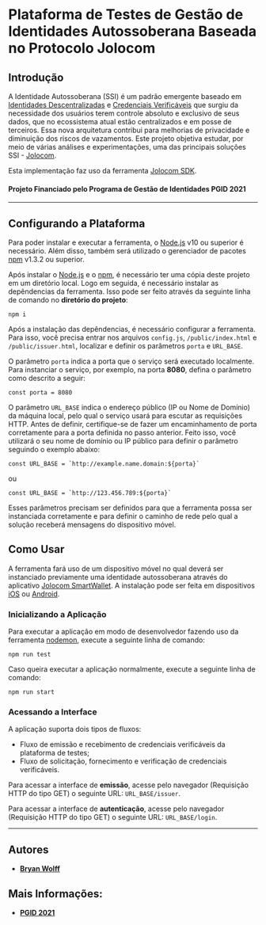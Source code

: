 # Plataforma de Testes de Gestão de Identidades Autossoberana Baseada no Protocolo Jolocom

## Introdução 

A Identidade Autossoberana (SSI) é um padrão emergente baseado em [Identidades Descentralizadas](https://w3c.github.io/did-core/) e [Credenciais Verificáveis](https://w3c.github.io/vc-data-model/) que surgiu da necessidade dos usuários terem controle absoluto e exclusivo de seus dados, que no ecossistema atual estão centralizados e em posse de terceiros. Essa nova arquitetura contribui para melhorias de privacidade e diminuição dos riscos de vazamentos. Este projeto objetiva estudar, por meio de várias análises e experimentações, uma das principais soluções SSI - [Jolocom](https://jolocom.io/wp-content/uploads/2019/12/Jolocom-Whitepaper-v2.1-A-Decentralized-Open-Source-Solution-for-Digital-Identity-and-Access-Management.pdf).

Esta implementação faz uso da ferramenta [Jolocom SDK](https://jolocom.github.io/jolocom-sdk/1.0.0/).

#### Projeto Financiado pelo Programa de Gestão de Identidades PGID 2021

---

## Configurando a Plataforma

Para poder instalar e executar a ferramenta, o [Node.js](https://nodejs.org/en/) v10 ou superior é necessário. Além disso, também será utilizado o gerenciador de pacotes [npm](https://docs.npmjs.com/) v1.3.2 ou superior.

Após instalar o [Node.js](https://nodejs.org/en/) e o [npm](https://docs.npmjs.com/), é necessário ter uma cópia deste projeto em um diretório local. Logo em seguida, é necessário instalar as depêndencias da ferramenta. Isso pode ser feito através da seguinte linha de comando no **diretório do projeto**:

```
npm i
```

Após a instalação das depêndencias, é necessário configurar a ferramenta. Para isso, você precisa entrar nos arquivos ```config.js```, ```/public/index.html``` e ```/public/issuer.html```, localizar e definir os parâmetros ```porta``` e ```URL_BASE```.  

O parâmetro ```porta``` indica a porta que o serviço será executado localmente. Para instanciar o serviço, por exemplo, na porta **8080**, defina o parâmetro como descrito a seguir:

```
const porta = 8080
```

O parâmetro ```URL_BASE``` indica o endereço público (IP ou Nome de Domínio) da máquina local, pelo qual o serviço usará para escutar as requisições HTTP. Antes de definir, certifique-se de fazer um encaminhamento de porta corretamente para a porta definida no passo anterior. Feito isso, você utilizará o seu nome de domínio ou IP público para definir o parâmetro seguindo o exemplo abaixo:

```
const URL_BASE = `http://example.name.domain:${porta}`
```
ou 
```
const URL_BASE = `http://123.456.789:${porta}`
```

Esses parâmetros precisam ser definidos para que a ferramenta possa ser instanciada corretamente e para definir o caminho de rede pelo qual a solução receberá mensagens do dispositivo móvel.

## Como Usar

A ferramenta fará uso de um dispositivo móvel no qual deverá ser instanciado previamente uma identidade autossoberana através do aplicativo [Jolocom SmartWallet](https://github.com/jolocom/smartwallet-app). A instalação pode ser feita em dispositivos [iOS](https://apps.apple.com/us/app/jolocom-smartwallet/id1223869062) ou [Android](https://play.google.com/store/apps/details?id=com.jolocomwallet).

### Inicializando a Aplicação

Para executar a aplicação em modo de desenvolvedor fazendo uso da ferramenta [nodemon](https://www.npmjs.com/package/nodemon), execute a seguinte linha de comando:

```
npm run test
```

Caso queira executar a aplicação normalmente, execute a seguinte linha de comando:

```
npm run start
```

### Acessando a Interface

A aplicação suporta dois tipos de fluxos: 
- Fluxo de emissão e recebimento de credenciais verificáveis da plataforma de testes;
- Fluxo de solicitação, fornecimento e verificação de credenciais verificáveis.


Para acessar a interface de **emissão**, acesse pelo navegador (Requisição HTTP do tipo GET) o seguinte URL: ```URL_BASE/issuer```. 

Para acessar a interface de **autenticação**, acesse pelo navegador (Requisição HTTP do tipo GET) o seguinte URL: ```URL_BASE/login```. 

---
## Autores

* [**Bryan Wolff**](https://github.com/bryan-wolff)

## Mais Informações:
* [**PGID 2021**](https://wiki.rnp.br/display/comitetgi/PGId+2021)
